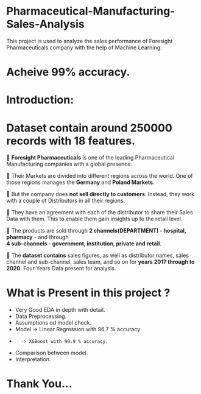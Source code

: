 # Pharmaceutical-Manufacturing-Sales-Analysis
This project is used to analyze the sales performance of Foresight Pharmaceuticals company with the help of Machine Learning.
# Acheive 99% accuracy.  

# Introduction: 
# Dataset contain around 250000 records with 18 features.
💊 **Foresight Pharmaceuticals** is one of the leading Pharmaceutical
   Manufacturing companies with a global presence.
   
💊 Their Markets are divided into different regions across the world. One of those regions manages the **Germany** and **Poland Markets**.

💊 But the company does **not sell directly to customers**. Instead, they work with a couple of Distributors in all their regions.

💊 They have an agreement with each of the distributor to share their Sales Data with them. This to enable them gain insights up to the retail level.

💊 The products are sold through **2 channels(DEPARTMENT) - hospital, pharmacy** - and through    
  **4 sub-channels - government, institution, private and retail**.
  
💊 The **dataset contains** sales figures, as well as distributor names, sales channel and sub-channel, sales team, and so on for **years 2017 through to 2020**. Four Years Data present for analysis.

 # What is Present in this project ?
- Very Good EDA in depth with detail.
- Data Preprocessing.
- Assumptions od model check.
- Model
        -> Linear Regression with 96.7 % accuracy
-       -> XGBoost with 99.9 % accuracy.
-   Comparison between model.
-   Interpretation.

  # Thank You...

